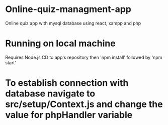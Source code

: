 # Online-quiz-managment-app
 Online quiz app with mysql database using react, xampp and php
# Running on local machine
Requires Node.js
CD to app's repository then 'npm install' followed by 'npm start'
# To establish connection with database navigate to src/setup/Context.js and change the value for phpHandler variable
